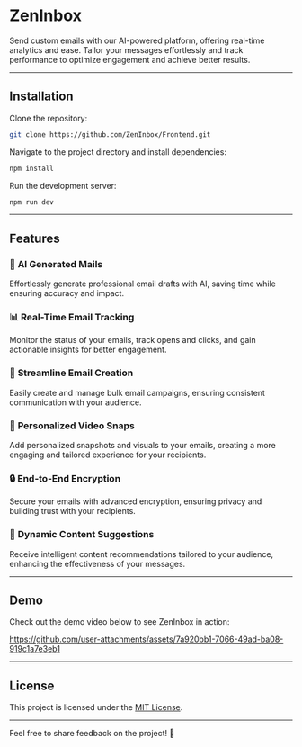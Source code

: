 
# **ZenInbox**

Send custom emails with our AI-powered platform, offering real-time analytics and ease. Tailor your messages effortlessly and track performance to optimize engagement and achieve better results.

---

## **Installation**

Clone the repository:

```bash
git clone https://github.com/ZenInbox/Frontend.git
```

Navigate to the project directory and install dependencies:

```bash
npm install
```

Run the development server:

```bash
npm run dev
```

---

## **Features**

### 🚀 **AI Generated Mails**  
Effortlessly generate professional email drafts with AI, saving time while ensuring accuracy and impact.

### 📊 **Real-Time Email Tracking**  
Monitor the status of your emails, track opens and clicks, and gain actionable insights for better engagement.

### 📝 **Streamline Email Creation**  
Easily create and manage bulk email campaigns, ensuring consistent communication with your audience.

### 🎥 **Personalized Video Snaps**  
Add personalized snapshots and visuals to your emails, creating a more engaging and tailored experience for your recipients.

### 🔒 **End-to-End Encryption**  
Secure your emails with advanced encryption, ensuring privacy and building trust with your recipients.

### 🎯 **Dynamic Content Suggestions**  
Receive intelligent content recommendations tailored to your audience, enhancing the effectiveness of your messages.

---

## **Demo**

Check out the demo video below to see ZenInbox in action:




https://github.com/user-attachments/assets/7a920bb1-7066-49ad-ba08-919c1a7e3eb1






---

## **License**

This project is licensed under the [MIT License](https://choosealicense.com/licenses/mit/).

---

Feel free to share feedback on the project! 🚀
